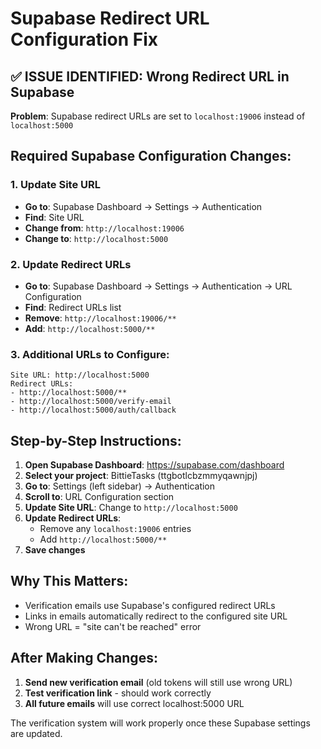 # Supabase Redirect URL Configuration Fix

## ✅ ISSUE IDENTIFIED: Wrong Redirect URL in Supabase

**Problem**: Supabase redirect URLs are set to `localhost:19006` instead of `localhost:5000`

## Required Supabase Configuration Changes:

### 1. Update Site URL
- **Go to**: Supabase Dashboard → Settings → Authentication
- **Find**: Site URL
- **Change from**: `http://localhost:19006`
- **Change to**: `http://localhost:5000`

### 2. Update Redirect URLs
- **Go to**: Supabase Dashboard → Settings → Authentication → URL Configuration
- **Find**: Redirect URLs list
- **Remove**: `http://localhost:19006/**`
- **Add**: `http://localhost:5000/**`

### 3. Additional URLs to Configure:
```
Site URL: http://localhost:5000
Redirect URLs:
- http://localhost:5000/**
- http://localhost:5000/verify-email
- http://localhost:5000/auth/callback
```

## Step-by-Step Instructions:

1. **Open Supabase Dashboard**: https://supabase.com/dashboard
2. **Select your project**: BittieTasks (ttgbotlcbzmmyqawnjpj)
3. **Go to**: Settings (left sidebar) → Authentication
4. **Scroll to**: URL Configuration section
5. **Update Site URL**: Change to `http://localhost:5000`
6. **Update Redirect URLs**: 
   - Remove any `localhost:19006` entries
   - Add `http://localhost:5000/**`
7. **Save changes**

## Why This Matters:

- Verification emails use Supabase's configured redirect URLs
- Links in emails automatically redirect to the configured site URL
- Wrong URL = "site can't be reached" error

## After Making Changes:

1. **Send new verification email** (old tokens will still use wrong URL)
2. **Test verification link** - should work correctly
3. **All future emails** will use correct localhost:5000 URL

The verification system will work properly once these Supabase settings are updated.